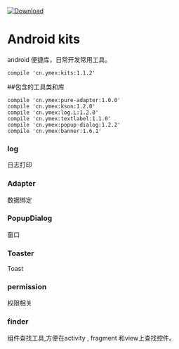[ ![Download](https://api.bintray.com/packages/ymex/maven/kits/images/download.svg) ](https://bintray.com/ymex/maven/kits/_latestVersion)

# Android kits

android 便捷库，日常开发常用工具。

```
compile 'cn.ymex:kits:1.1.2'
```

##包含的工具类和库
```
compile 'cn.ymex:pure-adapter:1.0.0'
compile 'cn.ymex:kson:1.2.0'
compile 'cn.ymex:log.L:1.2.0'
compile 'cn.ymex:textlabel:1.1.0'
compile 'cn.ymex:popup-dialog:1.2.2'
compile 'cn.ymex:banner:1.6.1'
```

### log 
日志打印

### Adapter
数据绑定

### PopupDialog
窗口

### Toaster
Toast

### permission
权限相关

### finder
组件查找工具,方便在activity , fragment 和view上查找控件。